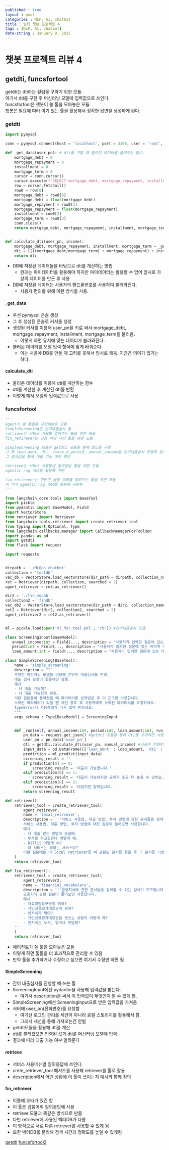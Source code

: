 ```yaml
---
published : true
layout : post
categories : NLP, AI, chatbot
title : 빌릿 챗봇 프로젝트 4
tags : [NLP, AI, chatbot]
date-string : January 9, 2025
---
```


# 챗봇 프로젝트 리뷰 4

## getdti, funcsfortool

getdti는 dti라는 컬럼을 구하기 위한 모듈.\
여기서 dti를 구한 후 머신러닝 모델에 입력값으로 쓰인다.\
funcsfortool은 챗봇이 쓸 툴을 모아놓은 모듈.\
챗봇은 필요에 따라 여기 있는 툴을 활용해서 정확한 답변을 생성하게 된다.

### getdti

```python
import pymysql

conn = pymysql.connect(host = 'localhost', port = 3306, user = 'root', password='1234', db = 'mydata')

def _get_data(user_pn): # dti를 구할 때 필요한 데이터를 불러오는 함수.
    mortgage_debt = 0
    mortgage_repayment = 0
    installment = 0
    mortgage_term = 0
    cursor = conn.cursor()
    cursor.execute(f'SELECT mortgage_debt, mortgage_repayment, installment, mortgage_term FROM mydata.user_log WHERE user_pn="{user_pn}"')
    row = cursor.fetchall()
    row0 = row[0]
    mortgage_debt = row0[0]
    mortgage_debt = float(mortgage_debt)
    mortgage_repayment = row0[1]
    mortgage_repayment = float(mortgage_repayment)
    installment = row0[2]
    mortgage_term = row0[3]
    conn.close()
    return mortgage_debt, mortgage_repayment, installment, mortgage_term


def calculate_dti(user_pn, income):
    mortgage_debt, mortgage_repayment, installment, mortgage_term = _get_data(user_pn)
    dti = ((((mortgage_debt/mortgage_term) + mortgage_repayment) + installment) / income) * 100 # 실제 dti를 구하는 부분.
    return dti
```

- DB에 저장된 데이터들을 바탕으로 dti를 계산하는 방법
    - 원래는 마이데이터를 활용해야 하지만 마이데이터는 활용할 수 없어 임시로 가상의 데이터를 만든 후 사용
- DB에 저장된 데이터는 사용자의 핸드폰번호를 사용하여 불러와진다.
    - 사용자 편의를 위해 이런 방식을 사용.

#### _get_data
- 우선 pymysql 콘솔 생성
- 그 후 생성된 콘솔로 커서를 생성
- 생성된 커서를 이용해 user_pn을 키로 써서 mortgage_debt, mortgage_repayment, installment, mortgage_term을 불러옴.
    - 이렇게 하면 유저에 맞는 데이터가 불러와진다.
- 불러온 데이터를 모델 입력 형식에 맞게 바꿔준다.
    - 이는 처음에 DB를 만들 때 고려를 못해서 임시로 해둠. 지금은 의미가 없기는 하다.


#### calculate_dti
- 불러온 데이터를 이용해 dti를 계산하는 함수
- dti를 계산한 후 계산된 dti를 반환
- 이렇게 해서 모델의 입력값으로 사용


### funcsfortool
```python
'''
agent가 쓸 툴들을 구현해놓은 모듈
SimpleScreening은 간이대출심사 툴
retrieve는 서비스 사용법 알려주는 툴을 위한 모듈
fin_retirever는 금융 어휘 사전 툴을 위한 모듈

SimpleScreening 모듈은 getdti 모듈을 통해 dti를 구함
그 후 loan_amnt, dti, issue_d_peroid, annual_income을 간이대출심사 모델에 입력
그 결과값을 통해 대출 가능 여부 확인

retrieve는 서비스 사용방법 질의응답 툴을 위한 모듈
agentic rag 개념을 활용해 구현

fin_retirever는 간단한 금융 어휘를 알려주는 툴을 위한 모듈
이 역시 agentic rag 개념을 활용해 구현현
'''

from langchain_core.tools import BaseTool
import pickle
from pydantic import BaseModel, Field
import VectorStore
from retriever import Retriever
from langchain.tools.retriever import create_retriever_tool
from typing import Optional, Type
from langchain.callbacks.manager import CallbackManagerForToolRun
import pandas as pd
import getdti
from flask import request

import requests


dirpath = './MLOps_chatbot'
collection = 'testdb'
vec_db = VectorStore.load_vectorstore(dir_path = dirpath, collection_name = collection)
ret = Retriever(dirpath, collection, searched = 2)
agent_retirever = ret.as_retriever()

dir2 = './fin_vocab'
collection2 = 'findb'
vec_db2 = VectorStore.load_vectorstore(dir_path = dir2, collection_name = collection2)
ret2 = Retriever(dir2, collection2, searched = 2)
agent_retirever2 = ret2.as_retriever()


ml = pickle.load(open('ml_for_tool.pkl', 'rb')) #간이대출심사 모델

class ScreeningInput(BaseModel):
   annual_income:int = Field(..., description = "사용자가 입력한 질문에 있는 연봉. 혹은 사용자가 입력한 질문에 있는 소득.")
   period:int = Field(..., description = "사용자가 입력한 질문에 있는 마지막 대출 후 경과한 햇수. 단위는 무조건 년으로 받음.")
   loan_amount:int = Field(..., description = "사용자가 입력한 질문에 있는 대출 희망 금액.")

class SimpleScreening(BaseTool):
    name = 'simple_screening'
    description = """
    주어진 머신러닝 모델을 이용해 간단한 대출심사를 진행.
    대출 심사 요청이 왔을때만 실행.
    예시
    - 나 대출 가능해?
    - 나 대출 가능한지 봐줘.
    이런 질문들이 들어왔을 때 파라미터를 입력받은 후 이 도구를 사용합니다.
    누락된 파라미터가 있을 땐 체인 종료 후 사용자에게 누락된 파라미터를 요청하세요.
    TypeError시 사용자에게 다시 입력 받으세요.
    """
    args_schema : Type[BaseModel] = ScreeningInput


    def _run(self, annual_income:int, period:int, loan_amount:int, run_manager: Optional[CallbackManagerForToolRun] = None):
        pn_data = request.get_json() #getdti 모듈을 통해 dti를 구하려면 사용자의 전화번호가 필요함. 이 경우 세션이 아니라 로컬 스토리지를 통해 로그인 정보를 확인해서 서버에 전화번호를 요청함.
        user_pn = pn_data['user_pn'] 
        dti = getdti.calculate_dti(user_pn, annual_income) #사용자 전화번호는 DB에서 dti를 구할 때 필요한 데이터들을 찾을 때 씀.
        input_data = pd.DataFrame([{'loan_amnt' : loan_amount, 'dti' : dti, 'issue_d_period' : period, 'annual_inc' : annual_income}])
        prediction = ml.predict(input_data)
        screening_result = ''
        if prediction[0] == 0:
            screening_result = '대출이 가능합니다.'
        elif prediction[0] == 1:
            screening_result = '대출이 가능하지만 금리가 조금 더 높을 수 있어요.'
        elif prediction[0] == 2:
            screening_result = '아쉽지만 탈락입니다.'
        return screening_result

def retrieve():
    retriever_tool = create_retriever_tool(
        agent_retirever,
        name = 'local_retriever',
        description = '''서비스 사용법, 대출 방법, 투자 방법에 관한 문서들을 검색할 수 있는 검색기 도구입니다. 
        서비스 사용법, 대출 방법, 투자 방법에 대한 질문이 들어오면 사용합니다.
        예시
        - 나 대출 받는 방법이 궁금해.
        - 투자를 하고싶은데 어떻게 해.
        - Billit 어떻게 써?
        - 이 서비스는 뭐하는 서비스야?
        이런 질문에는 이 local retriever를 써 관련된 문서를 찾은 후 그 문서를 기반으로 답하세요.'''
    )
    return retriever_tool

def fin_retirever():
    retriever_tool = create_retriever_tool(
        agent_retirever2,
        name = 'financial_vocabulary',
        description = '''금융지식에 관한 문서들을 검색할 수 있는 검색기 도구입니다.
        금융지식 관련 질문이 들어오면 사용합니다.
        예시
        - 자료열람요구권이 뭐야?
        - 개인신용평가대응권이 뭐야?
        - 인지세가 뭐야?
        - 개인신용평가대응권을 못쓰는 상황이 어떻게 돼?
        - 인지세는 누가, 얼마나 부담해?
    '''
    )
    return retriever_tool
```

- 에이전트가 쓸 툴을 모아놓은 모듈
- 이렇게 하면 툴들을 더 효과적으로 관리할 수 있음
- 만약 툴을 추가하거나 수정하고 싶으면 여기서 수정만 하면 됨

#### SimpleScreening
- 간이 대출심사를 진행할 때 쓰는 툴
- ScreeningInput에선 pydantic을 사용해 입력값을 받는다.
    - 여기서 description을 써서 이 입력값이 무엇인지 알 수 있게 함.
- SimpleScreening에선 ScreeningInput으로 받은 입력값을 가져옴
- 서버에 user_pn(전화번호)를 요청함
    - 여기선 로그인 관리를 세션이 아니라 로컬 스토리지를 활용해서 함.
    - 그래서 세션을 통해 가져오는건 안됨
- getdti모듈을 활용해 dti를 계산
- dti를 불러왔으면 입력된 값과 dti를 머신러닝 모델에 입력
- 결과에 따라 대출 가능 여부 알려준다

#### retrieve
- 서비스 사용메뉴얼 질의응답에 쓰인다.
- crete_retriever_tool 메서드를 사용해 retriever를 툴로 활용
- description에서 어떤 상황에 이 툴이 쓰이는지 예시와 함께 정의

#### fin_retirever
- 이름에 오타가 있긴 함
- 이 툴은 금융어휘 질의응답에 사용
- retrieve 모듈과 똑같은 방식으로 만듬
- 다만 retriever에 사용된 벡터DB가 다름
- 이 방식으로 서로 다른 retriever를 사용할 수 있게 됨
- 또한 벡터DB를 분리해 검색 시간과 정확도를 높일 수 있게됨


[getdti](https://github.com/jayiuk/MLOps_chatbot/blob/main/getdti.py)
[funcsfortool2](https://github.com/jayiuk/MLOps_chatbot/blob/main/funcsfortool2.py)
